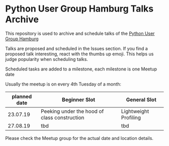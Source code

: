 # Python User Group Hamburg Talks Archive

This repository is used to archive and schedule talks of the [Python User Group Hamburg](https://www.meetup.com/Python-User-Group-Hamburg/)

Talks are proposed and scheduled in the Issues section. If you find a proposed talk interesting, react with the thumbs up emoji. This helps us judge popularity when scheduling talks.

Scheduled tasks are added to a milestone, each milestone is one Meetup date

Usually the meetup is on every 4th Tuesday of a month:

| planned date | Beginner Slot | General Slot |
|--------------|---------------|--------------|
|23.07.19      |Peeking under the hood of class construction | Lightweight Profiling  |
|27.08.19      | tbd | tbd |

Please check the Meetup group for the actual date and location details.
